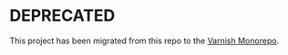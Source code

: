 # DEPRECATED

This project has been migrated from this repo to the [Varnish Monorepo](http://github.com/allenai/varnish).